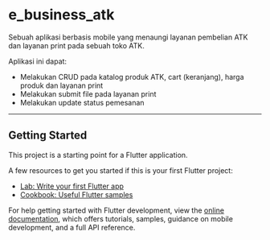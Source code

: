 # e_business_atk

Sebuah aplikasi berbasis mobile yang menaungi layanan pembelian ATK dan layanan print pada sebuah toko ATK. 

Aplikasi ini dapat:
- Melakukan CRUD pada katalog produk ATK, cart (keranjang), harga produk dan layanan print
- Melakukan submit file pada layanan print
- Melakukan update status pemesanan

-----------------------------------------------------------
## Getting Started

This project is a starting point for a Flutter application.

A few resources to get you started if this is your first Flutter project:

- [Lab: Write your first Flutter app](https://docs.flutter.dev/get-started/codelab)
- [Cookbook: Useful Flutter samples](https://docs.flutter.dev/cookbook)

For help getting started with Flutter development, view the
[online documentation](https://docs.flutter.dev/), which offers tutorials,
samples, guidance on mobile development, and a full API reference.
